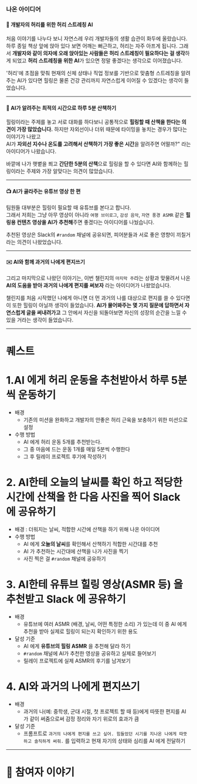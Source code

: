 ### 나온 아이디어

#### 🧘 개발자의 허리를 위한 허리 스트레칭 AI

처음 이야기를 나누다 보니 자연스레 우리 개발자들의 생활 습관이 화두에 올랐습니다. 하루 종일 책상 앞에 앉아 있다 보면 어깨는 뻐근하고, 허리는 자주 아프게 됩니다. 그래서 **개발자와 같이 의자에 오래 앉아있는 사람들은 허리 스트레칭이 필요하다는 걸 생각**하게 되었고 **허리 스트레칭을 위한 AI**가 있으면 정말 좋겠다는 생각으로 이어졌습니다.

'허리'에 초점을 맞춰 현재의 신체 상태나 직업 정보를 기반으로 맞춤형 스트레칭을 알려주는 AI가 있다면 힐링은 물론 건강 관리까지 자연스럽게 이어질 수 있겠다는 생각이 들었습니다.

---

#### 🚶 AI가 알려주는 최적의 시간으로 하루 5분 산책하기
  
힐링이라는 주제를 놓고 서로 대화를 하다보니 공통적으로 **힐링할 때 산책을 한다는 의견이 가장 많았습니다.**
하지만 자외선이나 더위 때문에 타이밍을 놓치는 경우가 많다는 이야기가 나왔고  
AI가 **자외선 지수나 온도를 고려해서 산책하기 가장 좋은 시간**을 알려주면 어떨까?" 라는 아이디어가 나왔습니다.

바깥에 나가 햇볕을 쬐고 **간단한 5분의 산책**으로 힐링을 할 수 있다면 AI와 함께하는 힐링이라는 주제와 가장 알맞다는 의견이 많았습니다.

---

#### 📺 AI가 골라주는 유튜브 영상 한 편

팀원들 대부분은 힐링이 필요할 때 유튜브를 본다고 합니다.  
그래서 저희는 그냥 아무 영상이 아니라 `여행 브이로그`, `감성 음악`, `자연 풍경 ASMR` 같은 **힐링용 컨텐츠 영상을 AI가 추천해**주면 좋겠다는 아이디어를 나눴습니다.
  
추천된 영상은 Slack의 `#random` 채널에 공유되면, 피어분들과 서로 좋은 영향이 끼칠거라는 의견이 나왔었습니다.

---

#### ✉️ AI와 함께 과거의 나에게 편지쓰기

그리고 마지막으로 나왔던 이야기는, 이번 챌린지의 `마지막 주`라는 상황과 맞물려서 나온  **AI의 도움을 받아 과거의 나에게 편지를 써보자** 라는 아이디어가 나왔었습니다.

챌린지를 처음 시작했던 나에게 아니면 더 먼 과거의 나를 대상으로 편지를 쓸 수 있다면 이 또한 힐링이 아닐까 생각이 들었습니다. **AI가 물어봐주는 몇 가지 질문에 답하면서 자연스럽게 글을 써내려가고** 그 안에서 자신을 되돌아보면 자신의 성장의 순간을 느낄 수 있을 거라는 생각이 들었습니다.

---

# 퀘스트

# 1.AI 에게 허리 운동을 추천받아서 하루 5분씩 운동하기

-   배경
    - 기존의 미션을 완화하고 개발자의 안좋은 허리 근육을 보충하기 위한 미션으로 설정
-   수행 방법
    - AI 에게 허리 운동 5개를 추천받는다.
    - 그 중 마음에 드는 운동 1개를 매일 5분씩 수행한다
    - 그 후 릴레이 프로젝트 후기에 작성하기

# 2. AI한테 오늘의 날씨를 확인 하고 적당한 시간에 산책을 한 다음 사진을 찍어 Slack 에 공유하기

-   배경 : 더워지는 날씨, 적합한 시간에 산책을 하기 위해 나온 아이디어
-   수행 방법
    - AI 에게 **오늘의 날씨**를 확인해서 산책하기 적합한 시간대를 추천
    - AI 가 추천하는 시간대에 산책을 나가 사진을 찍기
    - 사진 찍은 걸 `#random` 채널에 공유하기

# 3. AI한테 유튜브 힐링 영상(ASMR 등) 을 추천받고 Slack 에 공유하기

-   배경
    -   유튜브에 여러 ASMR (배경, 날씨, 어떤 특정한 소리) 가 있는데 이 중 AI 에게 추천을 받아 실제로 힐링이 되는지 확인하기 위한 용도
-   달성 기준
    -   AI 에게 **유튜브의 힐링 ASMR** 을 추천해 달라 하기
    -   `#random` 채널에 AI가 추천한 영상을 공유하고 실제로 들어보기
    -   릴레이 프로젝트에 실제 ASMR의 후기를 남겨보기

# 4. AI와 과거의 나에게 편지쓰기

-   배경
    -   과거의 나(예: 중학생, 군대 시절, 첫 프로젝트 할 때 등)에게 따뜻한 편지를 AI가 같이 써줌으로써 감정 정리와 자기 위로의 효과가 큼
-   달성 기준
    -   프롬프트로 `과거의 나에게 편지를 쓰고 싶어. 힘들었던 시기를 지나온 나에게 따뜻하고 솔직하게 써줘.` 를 입력하고 현재 자기의 상태와 심리를 AI 에게 전달하기

---

# 💬 참여자 이야기
